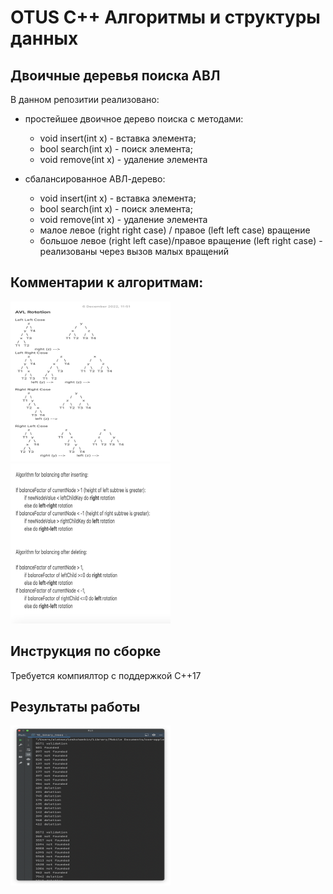 # OTUS C++ Алгоритмы и структуры данных

## Двоичные деревья поиска АВЛ

В данном репозитии реализовано:
- простейшее двоичное дерево поиска с методами:
  - void insert(int x) - вставка элемента;
  - bool search(int x) - поиск элемента; 
  - void remove(int x) - удаление элемента

- сбалансированное АВЛ-дерево:
  - void insert(int x) - вставка элемента;
  - bool search(int x) - поиск элемента;
  - void remove(int x) - удаление элемента
  - малое левое (right right case) / правое (left left case) вращение
  - большое левое (right left case)/правое вращение (left right case) - реализованы через вызов малых вращений

## Комментарии к алгоритмам:
<p align="left">
  <img src="additional/Rotational_cases.png" style="width:256px; height:256px;">
  <img src="additional/Rotational_algorithms.png" style="width:256px; height:256px;">


## Инструкция по сборке

Требуется компиялтор с поддержкой C++17

## Результаты работы
<p align="left">
  <img src="additional/Pic1.png" style="width:256px; height:256px;">

</p>